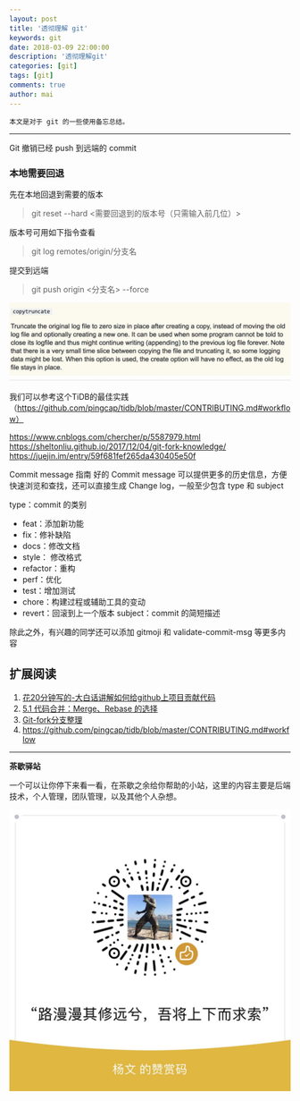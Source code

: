 ```yaml
---
layout: post
title: '透彻理解 git'
keywords: git
date: 2018-03-09 22:00:00
description: '透彻理解git'
categories: [git]
tags: [git]
comments: true
author: mai
---
```


    本文是对于 git 的一些使用备忘总结。

----

Git 撤销已经 push 到远端的 commit

### 本地需要回退

先在本地回退到需要的版本

>git reset --hard <需要回退到的版本号（只需输入前几位）>

版本号可用如下指令查看

>git log remotes/origin/分支名

提交到远端

>git push origin <分支名> --force

![](https://raw.githubusercontent.com/yangwenmai/maiyang.me/master/blog/logrotate_copytruncate.jpg)

我们可以参考这个TiDB的最佳实践（https://github.com/pingcap/tidb/blob/master/CONTRIBUTING.md#workflow）

https://www.cnblogs.com/chercher/p/5587979.html
https://sheltonliu.github.io/2017/12/04/git-fork-knowledge/
https://juejin.im/entry/59f681fef265da430405e50f

Commit message 指南
好的 Commit message 可以提供更多的历史信息，方便 快速浏览和查找，还可以直接生成 Change log，一般至少包含 type 和 subject

type：commit 的类别

- feat：添加新功能
- fix：修补缺陷
- docs：修改文档
- style： 修改格式
- refactor：重构
- perf：优化
- test：增加测试
- chore：构建过程或辅助工具的变动
- revert：回滚到上一个版本
subject：commit 的简短描述

除此之外，有兴趣的同学还可以添加 gitmoji 和 validate-commit-msg 等更多内容

## 扩展阅读

1. [花20分钟写的-大白话讲解如何给github上项目贡献代码](https://site.douban.com/196781/widget/notes/12161495/note/269163206/)
2. [5.1 代码合并：Merge、Rebase 的选择](https://github.com/geeeeeeeeek/git-recipes/wiki/5.1-%E4%BB%A3%E7%A0%81%E5%90%88%E5%B9%B6%EF%BC%9AMerge%E3%80%81Rebase-%E7%9A%84%E9%80%89%E6%8B%A9)
3. [Git-fork分支整理](https://sheltonliu.github.io/2017/12/04/git-fork-knowledge/)
4. https://github.com/pingcap/tidb/blob/master/CONTRIBUTING.md#workflow

----

**茶歇驿站**

一个可以让你停下来看一看，在茶歇之余给你帮助的小站，这里的内容主要是后端技术，个人管理，团队管理，以及其他个人杂想。


![打赏](https://raw.githubusercontent.com/yangwenmai/maiyang.me/master/blog/money.jpg)
